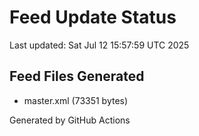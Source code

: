 # Feed Update Status
Last updated: Sat Jul 12 15:57:59 UTC 2025

## Feed Files Generated
- master.xml (73351 bytes)

Generated by GitHub Actions
